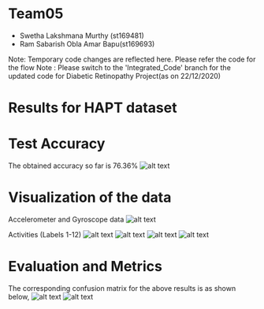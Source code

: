 # Team05
- Swetha Lakshmana Murthy (st169481)
- Ram Sabarish Obla Amar Bapu(st169693)

Note: Temporary code changes are reflected here.
Please refer the code for the flow
Note : Please switch to the 'Integrated_Code' branch for the updated code for Diabetic Retinopathy Project(as on 22/12/2020)

# Results for HAPT dataset
# Test Accuracy
The obtained accuracy so far is 76.36%
![alt text](Human_Activity_Recognition/images/Train_Test_Graph.png)

# Visualization of the data
Accelerometer and Gyroscope data
![alt text](Human_Activity_Recognition/images/acc_gyro.png)

Activities (Labels 1-12)
![alt text](Human_Activity_Recognition/images/one.png)
![alt text](Human_Activity_Recognition/images/two.png)
![alt text](Human_Activity_Recognition/images/3.png)
![alt text](Human_Activity_Recognition/images/4.png)

# Evaluation and Metrics
The corresponding confusion matrix for the above results is as shown below,
![alt text](Human_Activity_Recognition/images/HAPT_CM.png)
![alt text](Human_Activity_Recognition/images/Normalized_CM.png)
